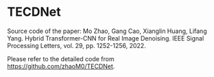 # TECDNet
Source code of the paper: Mo Zhao, Gang Cao, Xianglin Huang, Lifang Yang. Hybrid Transformer-CNN for Real Image Denoising. IEEE Signal Processing Letters, vol. 29, pp. 1252-1256, 2022. 

Please refer to the detailed code from https://github.com/zhaoM0/TECDNet. 
